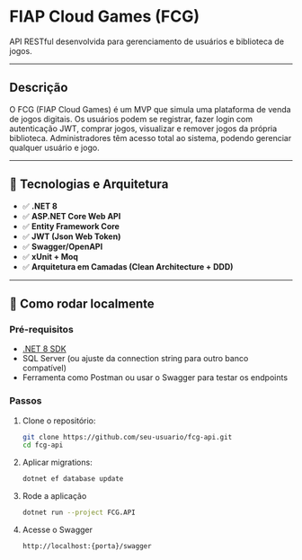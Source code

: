 # FIAP Cloud Games (FCG)

API RESTful desenvolvida para gerenciamento de usuários e biblioteca de jogos.

---

## Descrição

O FCG (FIAP Cloud Games) é um MVP que simula uma plataforma de venda de jogos digitais. 
Os usuários podem se registrar, fazer login com autenticação JWT, comprar jogos, visualizar e remover jogos da própria biblioteca. Administradores têm acesso total ao sistema, podendo gerenciar qualquer usuário e jogo.

---

## 🧱 Tecnologias e Arquitetura

- ✅ **.NET 8**
- ✅ **ASP.NET Core Web API**
- ✅ **Entity Framework Core**
- ✅ **JWT (Json Web Token)**
- ✅ **Swagger/OpenAPI**
- ✅ **xUnit + Moq**
- ✅ **Arquitetura em Camadas (Clean Architecture + DDD)**

---

## 🚀 Como rodar localmente

### Pré-requisitos

- [.NET 8 SDK](https://dotnet.microsoft.com/en-us/download/dotnet/8.0)
- SQL Server (ou ajuste da connection string para outro banco compatível)
- Ferramenta como Postman ou usar o Swagger para testar os endpoints

### Passos

1. Clone o repositório:

   ```bash
   git clone https://github.com/seu-usuario/fcg-api.git
   cd fcg-api
   
2. Aplicar migrations:
   ```bash
   dotnet ef database update
   
3. Rode a aplicação
   ```bash
   dotnet run --project FCG.API
4. Acesse o Swagger
   ```bash
   http://localhost:{porta}/swagger
